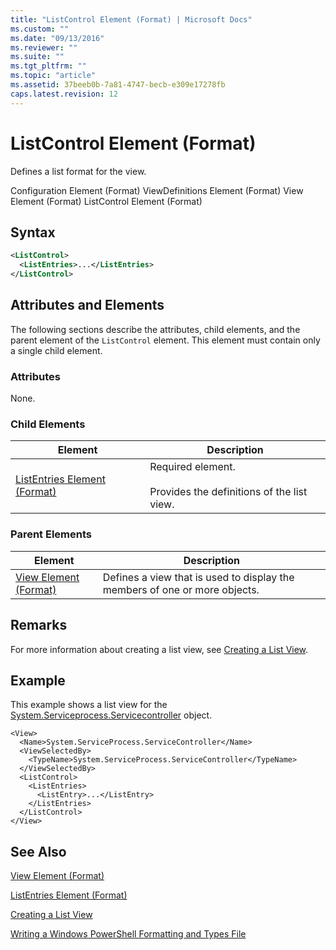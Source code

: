 ```yaml
---
title: "ListControl Element (Format) | Microsoft Docs"
ms.custom: ""
ms.date: "09/13/2016"
ms.reviewer: ""
ms.suite: ""
ms.tgt_pltfrm: ""
ms.topic: "article"
ms.assetid: 37beeb0b-7a81-4747-becb-e309e17278fb
caps.latest.revision: 12
---
```

# ListControl Element (Format)

Defines a list format for the view.

Configuration Element (Format)
ViewDefinitions Element (Format)
View Element (Format)
ListControl Element (Format)

## Syntax

```xml
<ListControl>
  <ListEntries>...</ListEntries>
</ListControl>

```

## Attributes and Elements

The following sections describe the attributes, child elements, and the parent element of the `ListControl` element. This element must contain only a single child element.

### Attributes

None.

### Child Elements

|Element|Description|
|-------------|-----------------|
|[ListEntries Element (Format)](./listentries-element-for-listcontrol-format.md)|Required element.<br /><br /> Provides the definitions of the list view.|

### Parent Elements

|Element|Description|
|-------------|-----------------|
|[View Element (Format)](./view-element-format.md)|Defines a view that is used to display the members of one or more objects.|

## Remarks

For more information about creating a list view, see [Creating a List View](./creating-a-list-view.md).

## Example

This example shows a list view for the [System.Serviceprocess.Servicecontroller](/dotnet/api/System.ServiceProcess.ServiceController) object.

```
<View>
  <Name>System.ServiceProcess.ServiceController</Name>
  <ViewSelectedBy>
    <TypeName>System.ServiceProcess.ServiceController</TypeName>
  </ViewSelectedBy>
  <ListControl>
    <ListEntries>
      <ListEntry>...</ListEntry>
    </ListEntries>
  </ListControl>
</View>
```

## See Also

[View Element (Format)](./view-element-format.md)

[ListEntries Element (Format)](./listentries-element-for-listcontrol-format.md)

[Creating a List View](./creating-a-list-view.md)

[Writing a Windows PowerShell Formatting and Types File](./writing-a-windows-powershell-formatting-file.md)
